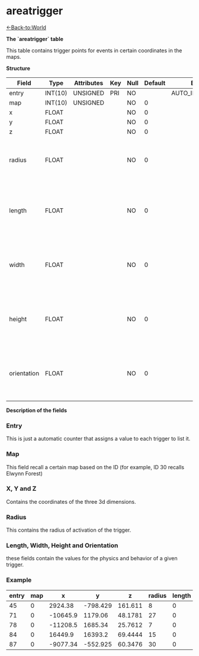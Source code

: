 # areatrigger

[<-Back-to:World](database-world.md)

**The \`areatrigger\` table**

This table contains trigger points for events in certain coordinates in the maps.

**Structure**

| Field       | Type    | Attributes | Key | Null | Default | Extra          | Comment                                              |
|-------------|---------|------------|-----|------|---------|----------------|------------------------------------------------------|
| entry       | INT(10) | UNSIGNED   | PRI | NO   |         | AUTO_INCREMENT |                                                      |
| map         | INT(10) | UNSIGNED   |     | NO   | 0       |                |                                                      |
| x           | FLOAT   |            |     | NO   | 0       |                |                                                      |
| y           | FLOAT   |            |     | NO   | 0       |                |                                                      |
| z           | FLOAT   |            |     | NO   | 0       |                |                                                      |
| radius      | FLOAT   |            |     | NO   | 0       |                | Seems to be a box of size yards with center at x,y,z |
| length      | FLOAT   |            |     | NO   | 0       |                | Most commonly used when size is 0, but not always    |
| width       | FLOAT   |            |     | NO   | 0       |                | Most commonly used when size is 0, but not always    |
| height      | FLOAT   |            |     | NO   | 0       |                | Most commonly used when size is 0, but not always    |
| orientation | FLOAT   |            |     | NO   | 0       |                | Most commonly used when size is 0, but not always    |

**Description of the fields**

### Entry

This is just a automatic counter that assigns a value to each trigger to list it.

### Map

This field recall a certain map based on the ID (for example, ID 30 recalls Elwynn Forest)

### X, Y and Z

Contains the coordinates of the three 3d dimensions.

### Radius

This contains the radius of activation of the trigger.

### Length, Width, Height and Orientation

these fields contain the values for the physics and behavior of a given trigger.

### Example

| entry | map | x        | y        | z       | radius | length | width | height | orientation |
|-------|-----|----------|----------|---------|--------|--------|-------|--------|-------------|
| 45    | 0   | 2924.38  | -798.429 | 161.611 | 8      | 0      | 0     | 0      | 0           |
| 71    | 0   | -10645.9 | 1179.06  | 48.1781 | 27     | 0      | 0     | 0      | 0           |
| 78    | 0   | -11208.5 | 1685.34  | 25.7612 | 7      | 0      | 0     | 0      | 0           |
| 84    | 0   | 16449.9  | 16393.2  | 69.4444 | 15     | 0      | 0     | 0      | 0           |
| 87    | 0   | -9077.34 | -552.925 | 60.3476 | 30     | 0      | 0     | 0      | 0           |
